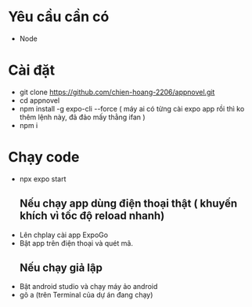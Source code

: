 # Yêu cầu cần có
  - Node
# Cài đặt
  - git clone https://github.com/chien-hoang-2206/appnovel.git
  - cd appnovel
  - npm install -g expo-cli --force ( máy ai có từng cài expo app rồi thì ko thêm lệnh này, đả đảo mấy thằng ifan ) 
  - npm i
# Chạy code
  - npx expo start
    ## Nếu chạy app dùng điện thoại thật ( khuyến khích vì tốc độ reload nhanh) 
  - Lên chplay cài app ExpoGo
  - Bật app trên điện thoại và quét mã.
    ## Nếu chạy giả lập
  - Bật android studio và chạy máy ảo android
  - gõ a (trên Terminal của dự án đang chạy)  
